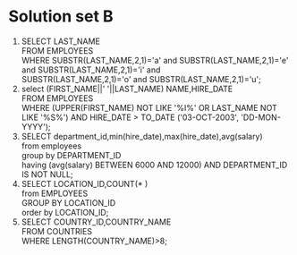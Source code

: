 # Solution set B
<ol type= '1'>
<li>SELECT LAST_NAME<br>
FROM EMPLOYEES<br>
WHERE SUBSTR(LAST_NAME,2,1)='a' and SUBSTR(LAST_NAME,2,1)='e' and SUBSTR(LAST_NAME,2,1)='i' and<br> SUBSTR(LAST_NAME,2,1)='o' and SUBSTR(LAST_NAME,2,1)='u';</li>
<li>select (FIRST_NAME||' '||LAST_NAME) NAME,HIRE_DATE<br>
FROM EMPLOYEES<br>
WHERE (UPPER(FIRST_NAME) NOT LIKE '%I%' OR LAST_NAME NOT LIKE '%S%') AND HIRE_DATE > 	TO_DATE ('03-OCT-2003', 'DD-MON-YYYY');</li>
<li> SELECT department_id,min(hire_date),max(hire_date),avg(salary)<br>
from employees<br>
group by DEPARTMENT_ID<br>
having (avg(salary) BETWEEN 6000 AND 12000) AND DEPARTMENT_ID IS NOT NULL;
<br></li>
<li>SELECT LOCATION_ID,COUNT(* )<br>
from EMPLOYEES<br>
GROUP BY LOCATION_ID<br>
order by LOCATION_ID;</li>
<li>SELECT COUNTRY_ID,COUNTRY_NAME<br>
FROM COUNTRIES<br>
WHERE LENGTH(COUNTRY_NAME)>8;<br></li>
</ol>
